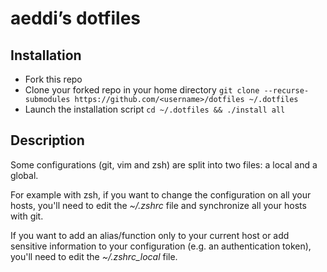 # aeddi’s dotfiles

## Installation

- Fork this repo
- Clone your forked repo in your home directory
    `git clone --recurse-submodules https://github.com/<username>/dotfiles ~/.dotfiles`
- Launch the installation script `cd ~/.dotfiles && ./install all`

## Description

Some configurations (git, vim and zsh) are split into two files: a local and a global.

For example with zsh, if you want to change the configuration on all your hosts,
you'll need to edit the _~/.zshrc_ file and synchronize all your hosts with git.

If you want to add an alias/function only to your current host or add sensitive
information to your configuration (e.g. an authentication token), you'll need to
edit the _~/.zshrc_local_ file.
